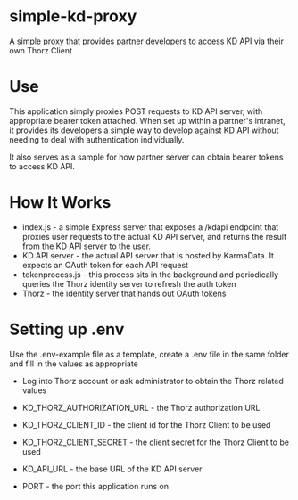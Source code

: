 # simple-kd-proxy
A simple proxy that provides partner developers to access KD API via their own Thorz Client

# Use
This application simply proxies POST requests to KD API server, with appropriate bearer token attached. When set up within a partner's intranet, it provides its developers a simple way to develop against KD API without needing to deal with authentication individually.

It also serves as a sample for how partner server can obtain bearer tokens to access KD API.

# How It Works
* index.js - a simple Express server that exposes a /kdapi endpoint that proxies user requests to the actual KD API server, and returns the result from the KD API server to the user.
* KD API server - the actual API server that is hosted by KarmaData. It expects an OAuth token for each API request
* tokenprocess.js - this process sits in the background and periodically queries the Thorz identity server to refresh the auth token
* Thorz - the identity server that hands out OAuth tokens


# Setting up .env
Use the .env-example file as a template, create a .env file in the same folder and fill in the values as appropriate

* Log into Thorz account or ask administrator to obtain the Thorz related values
* KD_THORZ_AUTHORIZATION_URL - the Thorz authorization URL
* KD_THORZ_CLIENT_ID - the client id for the Thorz Client to be used
* KD_THORZ_CLIENT_SECRET - the client secret for the Thorz Client to be used

* KD_API_URL - the base URL of the KD API server
* PORT - the port this application runs on
